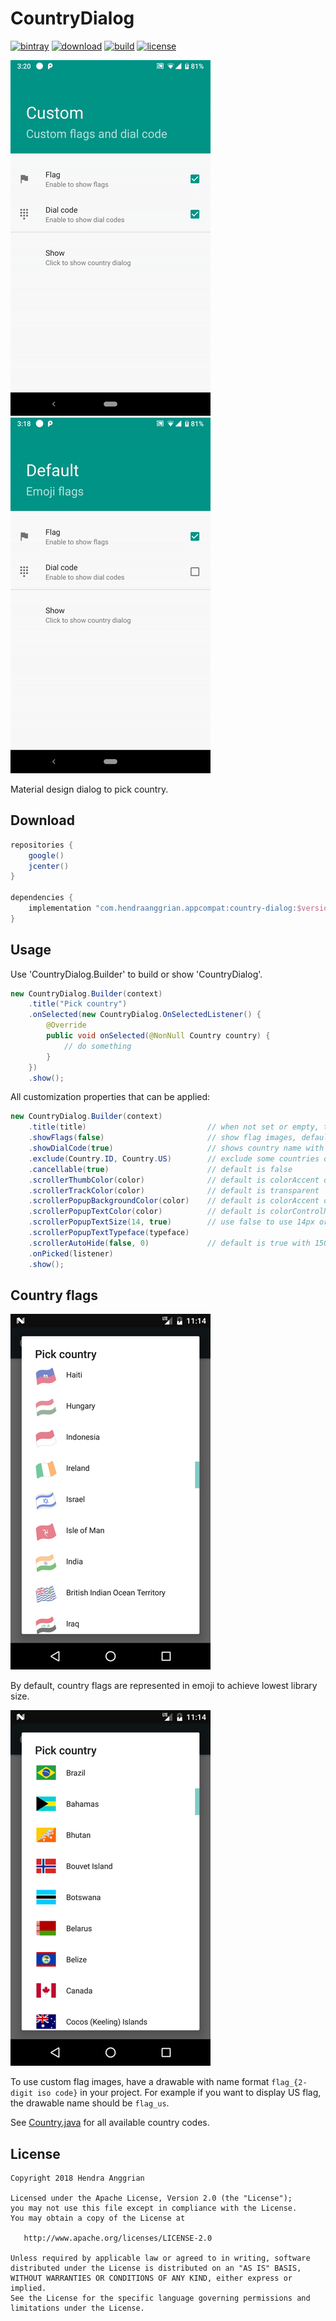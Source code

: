 CountryDialog
=============
[![bintray](https://img.shields.io/badge/bintray-appcompat-brightgreen.svg)](https://bintray.com/hendraanggrian/appcompat)
[![download](https://api.bintray.com/packages/hendraanggrian/appcompat/country-dialog/images/download.svg)](https://bintray.com/hendraanggrian/appcompat/country-dialog/_latestVersion)
[![build](https://travis-ci.com/hendraanggrian/country-dialog.svg)](https://travis-ci.com/hendraanggrian/country-dialog)
[![license](https://img.shields.io/badge/license-Apache%20License%202.0-blue.svg?style=flat)](http://www.apache.org/licenses/LICENSE-2.0)

![demo1][demo1]
![demo2][demo2]

Material design dialog to pick country.

Download
--------
```gradle
repositories {
    google()
    jcenter()
}

dependencies {
    implementation "com.hendraanggrian.appcompat:country-dialog:$version"
}
```

Usage
-----
Use 'CountryDialog.Builder' to build or show 'CountryDialog'.
```java
new CountryDialog.Builder(context)
    .title("Pick country")
    .onSelected(new CountryDialog.OnSelectedListener() {
        @Override
        public void onSelected(@NonNull Country country) {
            // do something
        }
    })
    .show();
```

All customization properties that can be applied:
```java
new CountryDialog.Builder(context)
    .title(title)                           // when not set or empty, title bar is hidden
    .showFlags(false)                       // show flag images, default is true
    .showDialCode(true)                     // shows country name with dial code, default is false
    .exclude(Country.ID, Country.US)        // exclude some countries on the list
    .cancellable(true)                      // default is false
    .scrollerThumbColor(color)              // default is colorAccent of your theme
    .scrollerTrackColor(color)              // default is transparent
    .scrollerPopupBackgroundColor(color)    // default is colorAccent of your theme
    .scrollerPopupTextColor(color)          // default is colorControlNormal of your theme
    .scrollerPopupTextSize(14, true)        // use false to use 14px or true to use 14dp
    .scrollerPopupTextTypeface(typeface)
    .scrollerAutoHide(false, 0)             // default is true with 1500ms delay
    .onPicked(listener)
    .show();
```

Country flags
-------------
![Emoji flags](/art/screenshot_type_emoji.png)

By default, country flags are represented in emoji to achieve lowest library size.

![Image flags](/art/screenshot_type_image.png)

To use custom flag images, have a drawable with name format `flag_{2-digit iso code}` in your project.
For example if you want to display US flag, the drawable name should be `flag_us`.

See [Country.java](/countrydialog/src/main/java/com/hendraanggrian/countrydialog/Country.java) for all available country codes.

License
-------
    Copyright 2018 Hendra Anggrian

    Licensed under the Apache License, Version 2.0 (the "License");
    you may not use this file except in compliance with the License.
    You may obtain a copy of the License at

       http://www.apache.org/licenses/LICENSE-2.0

    Unless required by applicable law or agreed to in writing, software
    distributed under the License is distributed on an "AS IS" BASIS,
    WITHOUT WARRANTIES OR CONDITIONS OF ANY KIND, either express or implied.
    See the License for the specific language governing permissions and
    limitations under the License.

[demo1]: /art/demo1.gif
[demo2]: /art/demo2.gif